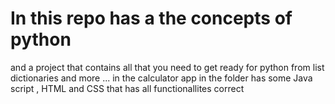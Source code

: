 # In this repo has a the concepts of python 
and a project that contains all that you need to get ready for python
from list dictionaries and more ...
in the calculator app in the folder has some Java script , HTML and CSS that has all functionallites correct 
